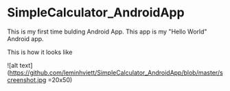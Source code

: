 # SimpleCalculator_AndroidApp

This is my first time bulding Android App. This app is my "Hello World" Android app.

This is how it looks like

![alt text](https://github.com/leminhviett/SimpleCalculator_AndroidApp/blob/master/screenshot.jpg =20x50)

